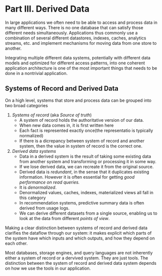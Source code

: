 # Part III. Derived Data
In large applications we often need to be able to access and process data in many different ways. There is no one database that can satisfy those different needs simultaneously. Applications thus commonly use a combination of several different datastores, indexes, caches, analytics streams, etc. and implement mechanisms for moving data from one store to another.

Integrating multiple different data systems, potentially with different data models and optimized for different access patterns, into one coherent application architecture is one of the most important things that needs to be done in a nontrivial application.

## Systems of Record and Derived Data
On a high level, systems that store and process data can be grouped into two broad categories
1. *Systems of record* (aka *Source of truth*)
    - A system of record holds the authoritative version of our data.
    - When new data comes in, it is first written here
    - Each fact is represented exactly once(the representatio is typically normalized)
    - If there is a dicrepancy between system of record and another system, then the value in system of record is the correct one.
2. *Derived data systems*
    - Data in a derived system is the result of taking some existing data from another system and transforming or processing it in some way.
    - If we lose derived data, we can recreate it from the original source.
    - Derived data is *redundant*, in the sense that it duplicates existing information. However it is often essential for getting *good performance on read queries.*
    - It is *denormalized*.
    - Denormalized values, caches, indexes, materialized views all fall in this category
    - In recommendation systems, predictive summary data is often derived from usage logs.
    - We can derive different datasets from a single source, enabling us to look at the data from different *points of view*.

Making a clear distinction between systems of record and derived data clarifies the dataflow through our system: it makes explicit which parts of the system have which inputs and which outputs, and how they depend on each other.

Most databases, storage engines, and query languages are not inherently either a system of record or a dervived system. They are just tools. The distinction between the system of record and derived data system depends on how we use the tools in our application.